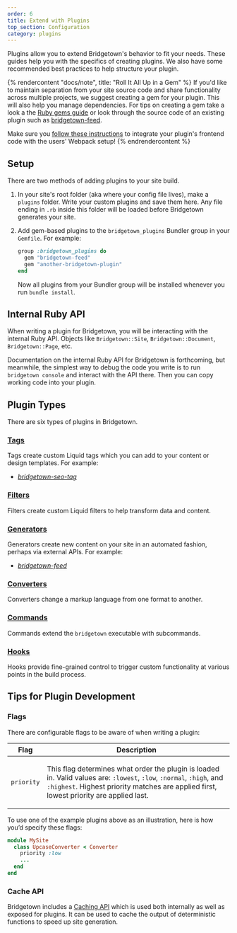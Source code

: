```yaml
---
order: 6
title: Extend with Plugins
top_section: Configuration
category: plugins
---
```


Plugins allow you to extend Bridgetown's behavior to fit your needs. These guides help you with the specifics of creating plugins. We also have some recommended best practices to help structure your plugin.

{% rendercontent "docs/note", title: "Roll It All Up in a Gem" %}
If you'd like to maintain separation from your site source code and
share functionality across multiple projects, we suggest creating a gem for your plugin. This will also help you manage dependencies. For tips on creating a gem take a look a the [Ruby gems guide](https://guides.rubygems.org/make-your-own-gem/) or look through the source code of an existing plugin such as [bridgetown-feed](https://github.com/bridgetownrb/bridgetown-feed).

Make sure you [follow these instructions](/docs/plugins/gems-and-webpack/) to integrate your plugin's frontend code
with the users' Webpack setup!
{% endrendercontent %}

## Setup

There are two methods of adding plugins to your site build.

1. In your site's root folder (aka where your config file lives), make a `plugins` folder. Write your custom plugins and save them here. Any file ending in `.rb` inside this folder will be loaded before Bridgetown generates your site.

2. Add gem-based plugins to the `bridgetown_plugins` Bundler group in your `Gemfile`. For
   example:

   ```ruby
   group :bridgetown_plugins do
     gem "bridgetown-feed"
     gem "another-bridgetown-plugin"
   end
   ```

   Now all plugins from your Bundler group will be installed whenever you run `bundle install`.
   
## Internal Ruby API

When writing a plugin for Bridgetown, you will be interacting with
the internal Ruby API. Objects like `Bridgetown::Site`, `Bridgetown::Document`, `Bridgetown::Page`, etc.

Documentation on the internal Ruby API for Bridgetown is forthcoming, but meanwhile, the simplest way to debug the code you write is to run `bridgetown console` and interact with the API there. Then you can copy working code into your plugin.

## Plugin Types

There are six types of plugins in Bridgetown.

### [Tags](/docs/plugins/tags/)

Tags create custom Liquid tags which you can add to your content or design templates. For example:

* [_bridgetown-seo-tag_](https://github.com/bridgetownrb/bridgetown-seo-tag)

### [Filters](/docs/plugins/filters/)

Filters create custom Liquid filters to help transform data and content.

### [Generators](/docs/plugins/generators/)

Generators create new content on your site in an automated fashion, perhaps via external APIs.
For example:

* [_bridgetown-feed_](https://github.com/bridgetownrb/bridgetown-feed)

### [Converters](/docs/plugins/converters/)

Converters change a markup language from one format to another.

### [Commands](/docs/plugins/commands/)

Commands extend the `bridgetown` executable with subcommands.

### [Hooks](/docs/plugins/hooks/)

Hooks provide fine-grained control to trigger custom functionality at various points in the build process.

## Tips for Plugin Development

### Flags

There are configurable flags to be aware of when writing a plugin:

<table class="settings biggest-output">
  <thead>
    <tr>
      <th>Flag</th>
      <th>Description</th>
    </tr>
  </thead>
  <tbody>
    <tr>
      <td>
        <p><code>priority</code></p>
      </td>
      <td>
        <p>
          This flag determines what order the plugin is loaded in. Valid values
          are: <code>:lowest</code>, <code>:low</code>, <code>:normal</code>,
          <code>:high</code>, and <code>:highest</code>. Highest priority
          matches are applied first, lowest priority are applied last.
        </p>
      </td>
    </tr>
  </tbody>
</table>

To use one of the example plugins above as an illustration, here is how you’d
specify these flags:

```ruby
module MySite
  class UpcaseConverter < Converter
    priority :low
    ...
  end
end
```

### Cache API

Bridgetown includes a [Caching API](/docs/plugins/cache-api/) which is used both internally as well as exposed for plugins. It can be used to cache the output of deterministic functions to speed up site generation.